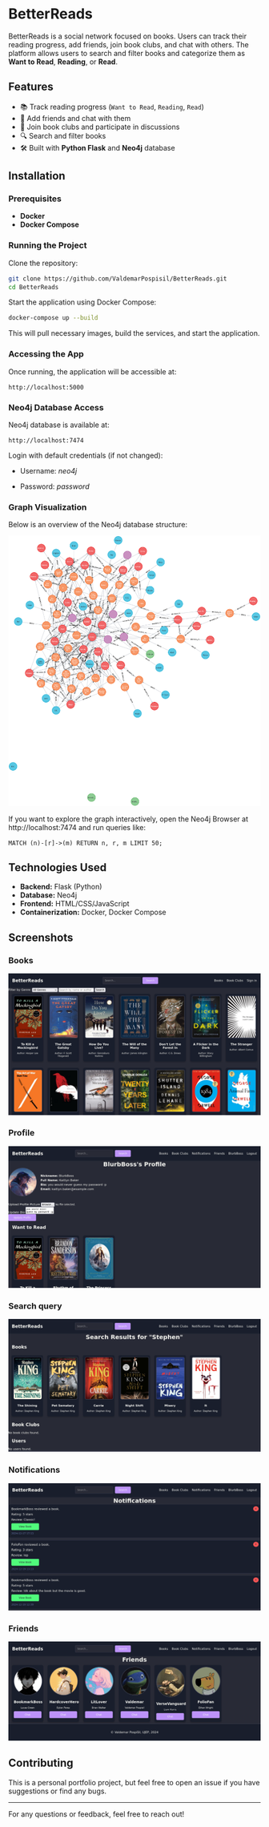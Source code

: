 # BetterReads


BetterReads is a social network focused on books. Users can track their reading progress, add friends, join book clubs, and chat with others. The platform allows users to search and filter books and categorize them as **Want to Read**, **Reading**, or **Read**.

## Features

- 📚 Track reading progress (`Want to Read`, `Reading`, `Read`)
- 👫 Add friends and chat with them
- 📖 Join book clubs and participate in discussions
- 🔍 Search and filter books
- 🛠 Built with **Python Flask** and **Neo4j** database

## Installation

### Prerequisites

- **Docker**
- **Docker Compose**

### Running the Project

Clone the repository:

```bash
git clone https://github.com/ValdemarPospisil/BetterReads.git
cd BetterReads
```

Start the application using Docker Compose:

```bash
docker-compose up --build
```

This will pull necessary images, build the services, and start the application.

### Accessing the App

Once running, the application will be accessible at:

```
http://localhost:5000
```
### Neo4j Database Access

Neo4j database is available at:

```
http://localhost:7474
```

Login with default credentials (if not changed):

 - Username: _neo4j_

 - Password: _password_

### Graph Visualization

Below is an overview of the Neo4j database structure:

![BetterReads Screenshot](images/graph(1).png)

If you want to explore the graph interactively, open the Neo4j Browser at http://localhost:7474 and run queries like:

```cypher
MATCH (n)-[r]->(m) RETURN n, r, m LIMIT 50;
```


## Technologies Used

- **Backend:** Flask (Python)
- **Database:** Neo4j
- **Frontend:** HTML/CSS/JavaScript
- **Containerization:** Docker, Docker Compose

## Screenshots

### Books
![BetterReads Screenshot](images/books.png)

### Profile
![BetterReads Screenshot](images/profile.png)

### Search query
![BetterReads Screenshot](images/search.png)

### Notifications
![BetterReads Screenshot](images/notifs.png)

### Friends
![BetterReads Screenshot](images/friends.png)

## Contributing

This is a personal portfolio project, but feel free to open an issue if you have suggestions or find any bugs.


---

For any questions or feedback, feel free to reach out!

